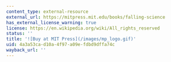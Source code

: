 ```yaml
---
content_type: external-resource
external_url: https://mitpress.mit.edu/books/falling-science
has_external_license_warning: true
license: https://en.wikipedia.org/wiki/All_rights_reserved
status: ''
title: '![Buy at MIT Press](/images/mp_logo.gif)'
uid: 4a3a53ca-d10a-4f97-a09e-fdbd9dffa74c
wayback_url: ''
---
```

